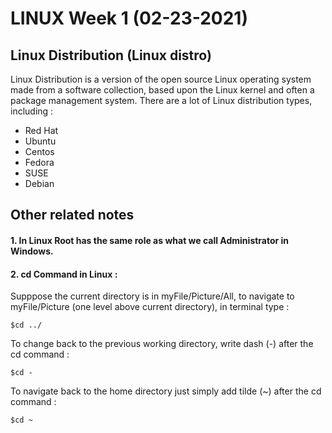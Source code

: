 # LINUX Week 1 (02-23-2021)
## Linux Distribution (Linux distro)
Linux Distribution is a version of the open source Linux operating system made from a software collection, based upon the Linux kernel and often a package management system. There are a lot of Linux distribution types, including :
* Red Hat
* Ubuntu
* Centos
* Fedora
* SUSE
* Debian

## Other related notes
#### 1. In Linux Root has the same role as what we call Administrator in Windows.
#### 2. cd Command in Linux :

Supppose the current directory is in myFile/Picture/All, to navigate to myFile/Picture (one level above current directory), in terminal type :
```
$cd ../
```
To change back to the previous working directory, write dash (-) after the cd command :
```
$cd -
```
To navigate back to the home directory just simply add tilde (~) after the cd command :
```
$cd ~
```
